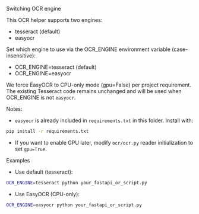 Switching OCR engine

This OCR helper supports two engines:

- tesseract (default)
- easyocr

Set which engine to use via the OCR_ENGINE environment variable (case-insensitive):

- OCR_ENGINE=tesseract (default)
- OCR_ENGINE=easyocr

We force EasyOCR to CPU-only mode (gpu=False) per project requirement. The existing Tesseract code remains unchanged and will be used when OCR_ENGINE is not `easyocr`.

Notes:

- `easyocr` is already included in `requirements.txt` in this folder. Install with:

```bash
pip install -r requirements.txt
```

- If you want to enable GPU later, modify `ocr/ocr.py` reader initialization to set `gpu=True`.

Examples

- Use default (tesseract):

```bash
OCR_ENGINE=tesseract python your_fastapi_or_script.py
```

- Use EasyOCR (CPU-only):

```bash
OCR_ENGINE=easyocr python your_fastapi_or_script.py
```
